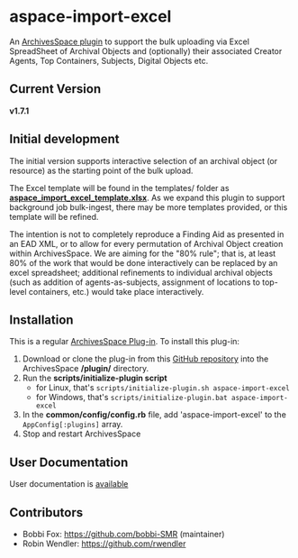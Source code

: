 # aspace-import-excel
An [ArchivesSpace ](http://archivesspace.org/) [plugin](https://github.com/archivesspace/archivesspace/blob/master/plugins/PLUGINS_README.md) to support the bulk uploading via Excel SpreadSheet of Archival Objects and (optionally) their associated Creator Agents, Top Containers, Subjects, Digital Objects etc.

## Current Version
 **v1.7.1**

## Initial development

The initial version supports interactive selection of an archival object (or resource) as the starting point of the bulk upload.  


The Excel template will be found in the templates/ folder as [**aspace_import_excel_template.xlsx**](/templates/aspace_import_excel_template.xlsx).  As we expand this plugin to support background job bulk-ingest, there may be more templates provided, or this template will be refined.


The intention is not to completely reproduce a Finding Aid as presented in an EAD XML, or to allow for every permutation of Archival Object creation within ArchivesSpace.  We are aiming for the "80% rule"; that is, at least 80% of the work that would be done interactively can be replaced by an excel spreadsheet; additional refinements to individual archival objects (such as addition of agents-as-subjects, assignment of locations to top-level containers, etc.) would take place interactively.

## <a name="install">Installation</a>

This is a regular  [ArchivesSpace Plug-in](https://github.com/archivesspace/archivesspace/blob/master/plugins/PLUGINS_README.md).
To install this plug-in:  
1. Download or clone the plug-in from this [GitHub repository](https://github.com/archivesspace/archivesspace/blob/master/plugins/PLUGINS_README.md) into the ArchivesSpace **/plugin/** directory.
2. Run the **scripts/initialize-plugin script**
   * for Linux, that's `scripts/initialize-plugin.sh aspace-import-excel`
   * for Windows, that's `scripts/initialize-plugin.bat aspace-import-excel`
3. In the **common/config/config.rb** file, add 'aspace-import-excel' to the `AppConfig[:plugins]` array.
4. Stop and restart ArchivesSpace

## User Documentation

User documentation is [available](user_documentation/USER_DOCUMENTATION.md) 

## Contributors

* Bobbi Fox: https://github.com/bobbi-SMR (maintainer)
* Robin Wendler: https://github.com/rwendler

